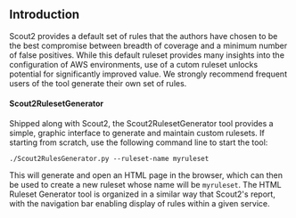 
## Introduction

Scout2 provides a default set of rules that the authors have chosen to be the
best compromise between breadth of coverage and a minimum number of false
positives. While this default ruleset provides many insights into the
configuration of AWS environments, use of a cutom ruleset unlocks potential for
significantly improved value. We strongly recommend frequent users of the tool
generate their own set of rules.

#### Scout2RulesetGenerator

Shipped along with Scout2, the Scout2RulesetGenerator tool provides a simple,
graphic interface to generate and maintain custom rulesets. If starting from
scratch, use the following command line to start the tool:


```
./Scout2RulesGenerator.py --ruleset-name myruleset
```

This will generate and open an HTML page in the browser, which can then be used
to create a new ruleset whose name will be `myruleset`. The HTML Ruleset
Generator tool is organized in a similar way that Scout2's report, with the
navigation bar enabling display of rules within a given service.










